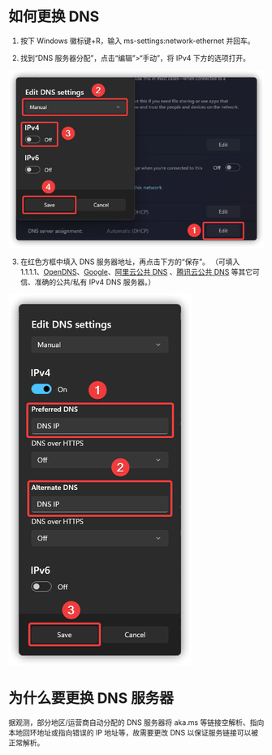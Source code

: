 # 如何更换 DNS
1. 按下 Windows 徽标键+R，输入 ms-settings:network-ethernet 并回车。

2. 找到“DNS 服务器分配”，点击“编辑”>“手动”，将 IPv4 下方的选项打开。

![](../assets/appendix/change-DNS/edit.png)

3. 在红色方框中填入 DNS 服务器地址，再点击下方的“保存”。
（可填入 1.1.1.1、[OpenDNS](https://www.opendns.com)、[Google](https://developers.google.cn/speed/public-dns)、[阿里云公共 DNS](https://alidns.com) 、[腾讯云公共 DNS](https://dns.pub) 等其它可信、准确的公共/私有 IPv4 DNS 服务器。）

![](../assets/appendix/change-DNS/enter-and-change.png)

# 为什么要更换 DNS 服务器
据观测，部分地区/运营商自动分配的 DNS 服务器将 aka.ms 等链接空解析、指向本地回环地址或指向错误的 IP 地址等，故需要更改 DNS 以保证服务链接可以被正常解析。
